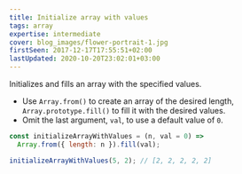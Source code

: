 ```yaml
---
title: Initialize array with values
tags: array
expertise: intermediate
cover: blog_images/flower-portrait-1.jpg
firstSeen: 2017-12-17T17:55:51+02:00
lastUpdated: 2020-10-20T23:02:01+03:00
---
```


Initializes and fills an array with the specified values.

- Use `Array.from()` to create an array of the desired length, `Array.prototype.fill()` to fill it with the desired values.
- Omit the last argument, `val`, to use a default value of `0`.

```js
const initializeArrayWithValues = (n, val = 0) =>
  Array.from({ length: n }).fill(val);
```

```js
initializeArrayWithValues(5, 2); // [2, 2, 2, 2, 2]
```
